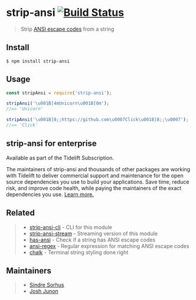 # strip-ansi [![Build Status](https://travis-ci.org/chalk/strip-ansi.svg?branch=master)](https://travis-ci.org/chalk/strip-ansi)

> Strip [ANSI escape codes](https://en.wikipedia.org/wiki/ANSI_escape_code) from a string


## Install

```
$ npm install strip-ansi
```


## Usage

```js
const stripAnsi = require('strip-ansi');

stripAnsi('\u001B[4mUnicorn\u001B[0m');
//=> 'Unicorn'

stripAnsi('\u001B]8;;https://github.com\u0007Click\u001B]8;;\u0007');
//=> 'Click'
```


## strip-ansi for enterprise

Available as part of the Tidelift Subscription.

The maintainers of strip-ansi and thousands of other packages are working with Tidelift to deliver commercial support and maintenance for the open source dependencies you use to build your applications. Save time, reduce risk, and improve code health, while paying the maintainers of the exact dependencies you use. [Learn more.](https://tidelift.com/subscription/pkg/npm-strip-ansi?utm_source=npm-strip-ansi&utm_medium=referral&utm_campaign=enterprise&utm_term=repo)


## Related

> - [strip-ansi-cli](https://github.com/chalk/strip-ansi-cli) - CLI for this module
> - [strip-ansi-stream](https://github.com/chalk/strip-ansi-stream) - Streaming version of this module
> - [has-ansi](https://github.com/chalk/has-ansi) - Check if a string has ANSI escape codes
> - [ansi-regex](https://github.com/chalk/ansi-regex) - Regular expression for matching ANSI escape codes
> - [chalk](https://github.com/chalk/chalk) - Terminal string styling done right


## Maintainers

> - [Sindre Sorhus](https://github.com/sindresorhus)
> - [Josh Junon](https://github.com/qix-)

